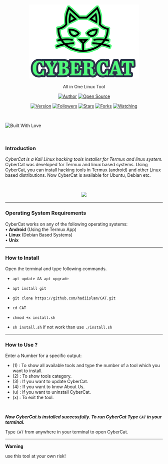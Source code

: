 <p align="center">
  <img width="70%" src="core/logo.png">  
</p>
<p align="center">
     All in One Linux Tool
</p>

<p align="center">
<a href="https://github.com/hadiislam"><img title="Author" src="https://img.shields.io/badge/Author-Hadi-red.svg?style=for-the-badge&logo=github"></a>
<a href="#"><img title="Open Source" src="https://img.shields.io/badge/Open%20Source-%E2%9D%A4-green?style=for-the-badge"></a>
</p>
<p align="center">
<a href="#"><img title="Version" src="https://img.shields.io/badge/Version-3.0-green.svg?style=flat-square"></a>
<a href="https://github.com/hadiislam/followers"><img title="Followers" src="https://img.shields.io/github/followers/hadiislam?color=blue&style=flat-square"></a>
<a href="https://github.com/hadiislam/CAT/stargazers/"><img title="Stars" src="https://img.shields.io/github/stars/hadiislam/CAT?color=red&style=flat-square"></a>
<a href="https://github.com/hadiislam/CAT/network/members"><img title="Forks" src="https://img.shields.io/github/forks/hadiislam/CAT?color=red&style=flat-square"></a>
<a href="https://github.com/hadiislam/CAT/watchers"><img title="Watching" src="https://img.shields.io/github/watchers/hadiislam/CAT?label=Watchers&color=blue&style=flat-square"></a>
</p>

<br>

<p align="centre">
  <a><img title="Built With Love" src="https://forthebadge.com/images/badges/built-with-love.svg" ></a>
 </p>
<br>

### Introduction

*CyberCat is a Kali Linux hacking tools installer for Termux and linux system.*
CyberCat was developed for Termux and linux based systems. Using CyberCat, you can install hacking tools in Termux (android) and other Linux based distributions. Now CyberCat is available for Ubuntu, Debian etc.

<br>
<p align="center">
<img width="40%" src="core/cat.png"/>
</p>

------------------------------------------------------------------------

### Operating System Requirements

CyberCat works on any of the following operating systems:<br>
• **Android** (Using the Termux App) <br>
• **Linux** (Debian Based Systems) <br>
• **Unix**

------------------------------------------------------------------------

### How to Install

Open the terminal and type following commands.

* `apt update && apt upgrade`

* `apt install git`

* `git clone https://github.com/hadiislam/CAT.git`

* `cd CAT`

* `chmod +x install.sh`

* `sh install.sh` if not work than use `./install.sh`

------------------------------------------------------------------------

### How to Use ?

Enter a Number for a specific output:
- (1) : To show all available tools and type the number of a tool which you want to install.
- (2) : To show tools category.
- (3) : If you want to update CyberCat.
- (4) : If you want to know About Us.
- (u) : If you want to uninstall CyberCat.
- (x) : To exit the tool.

<br/>

***Now CyberCat is installed successfully. To run CyberCat Type `CAT` in your terminal.***

Type `CAT` from anywhere in your terminal to open CyberCat.

------------------------------------------------------------------------

**Warning**

use this tool at your own risk!

